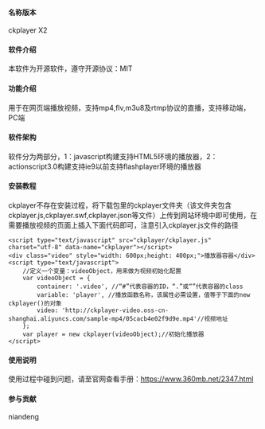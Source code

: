 #### 名称版本
ckplayer X2
#### 软件介绍
本软件为开源软件，遵守开源协议：MIT

#### 功能介绍
用于在网页端播放视频，支持mp4,flv,m3u8及rtmp协议的直播，支持移动端，PC端

#### 软件架构
软件分为两部分，1：javascript构建支持HTML5环境的播放器，2：actionscript3.0构建支持ie9以前支持flashplayer环境的播放器

#### 安装教程
ckplayer不存在安装过程，将下载包里的ckplayer文件夹（该文件夹包含ckplayer.js,ckplayer.swf,ckplayer.json等文件）上传到网站环境中即可使用，在需要播放视频的页面上插入下面代码即可，注意引入ckplayer.js文件的路径

```
<script type="text/javascript" src="ckplayer/ckplayer.js" charset="utf-8" data-name="ckplayer"></script>
<div class="video" style="width: 600px;height: 400px;">播放器容器</div>
<script type="text/javascript">
    //定义一个变量：videoObject，用来做为视频初始化配置
    var videoObject = {
        container: '.video', //“#”代表容器的ID，“.”或“”代表容器的class
        variable: 'player', //播放函数名称，该属性必需设置，值等于下面的new ckplayer()的对象
        video: 'http://ckplayer-video.oss-cn-shanghai.aliyuncs.com/sample-mp4/05cacb4e02f9d9e.mp4'//视频地址
    };
    var player = new ckplayer(videoObject);//初始化播放器
</script>
```


#### 使用说明
使用过程中碰到问题，请至官网查看手册：https://www.360mb.net/2347.html

#### 参与贡献
niandeng

